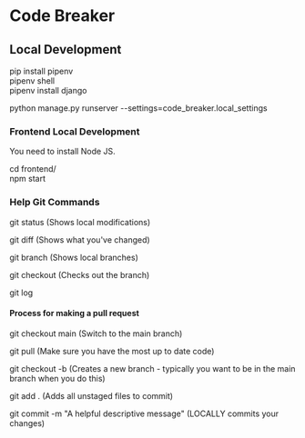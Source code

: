# Code Breaker

## Local Development

pip install pipenv  
pipenv shell  
pipenv install django  

python manage.py runserver --settings=code_breaker.local_settings  

### Frontend Local Development

You need to install Node JS.  

cd frontend/  
npm start  

### Help Git Commands

git status (Shows local modifications)

git diff (Shows what you've changed)

git branch (Shows local branches)

git checkout <branch-name> (Checks out the branch)

git log

#### Process for making a pull request

git checkout main (Switch to the main branch)

git pull (Make sure you have the most up to date code)

git checkout -b <branch-name> (Creates a new branch - typically you want to be in the main branch when you do this)

git add . (Adds all unstaged files to commit)

git commit -m "A helpful descriptive message" (LOCALLY commits your changes)


